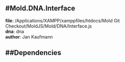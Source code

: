 
#Mold.DNA.Interface
---------------------------------------

__file__: /Applications/XAMPP/xamppfiles/htdocs/Mold Git Checkout/MoldJS/Mold/DNA/Interface.js  
__dna__: dna  
__author__: Jan Kaufmann  

	






##Dependencies
--------------




 

 


 



		
